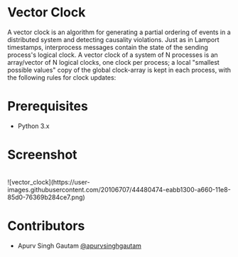 <h1>Vector Clock</h1>

<p>
A vector clock is an algorithm for generating a partial ordering of events in a distributed system and detecting causality violations. Just as in Lamport timestamps, interprocess messages contain the state of the sending process's logical clock. A vector clock of a system of N processes is an array/vector of N logical clocks, one clock per process; a local "smallest possible values" copy of the global clock-array is kept in each process, with the following rules for clock updates:
</p>

<h1>Prerequisites</h1>

<ul>
  <li>Python 3.x</li>
</ul>

<h1>Screenshot</h1>
<br>
![vector_clock](https://user-images.githubusercontent.com/20106707/44480474-eabb1300-a660-11e8-85d0-76369b284ce7.png)


<br>
<h1>Contributors</h1>

- Apurv Singh Gautam [@apurvsinghgautam](https://github.com/apurvsinghgautam/)
